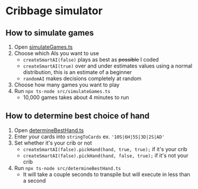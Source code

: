 # Cribbage simulator

## How to simulate games
1. Open [simulateGames.ts](src/simulateGames.ts)
1. Choose which AIs you want to use
   - `createSmartAI(false)` plays as best as ~~possible~~ I coded
   - `createSmartAI(true)` over and under estimates values using a normal distribution, this is an estimate of a beginner
   - `randomAI` makes decisions completely at random
2. Choose how many games you want to play
3. Run `npx ts-node src/simulateGames.ts`
   - 10,000 games takes about 4 minutes to run

## How to determine best choice of hand
1. Open [determineBestHand.ts](src/determineBestHand.ts)
2. Enter your cards into `stringToCards` ex. `'10S|6H|5S|3D|2S|AD'`
3. Set whether it's your crib or not
   - `createSmartAI(false).pickHand(hand, true, true);` if it's your crib
   - `createSmartAI(false).pickHand(hand, false, true);` if it's not your crib
4. Run `npx ts-node src/determineBestHand.ts`
   - It will take a couple seconds to transpile but will execute in less than a second

